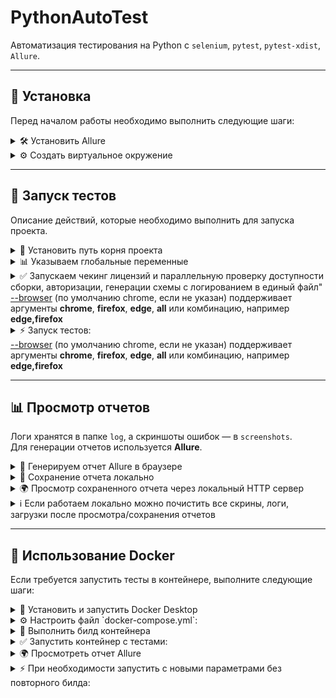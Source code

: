 # PythonAutoTest
Автоматизация тестирования на Python с `selenium`, `pytest`, `pytest-xdist`, `Allure`.  

---

## 🔧 Установка  
Перед началом работы необходимо выполнить следующие шаги:  

<details>
  <summary>🛠️ Установить Allure</summary>

  Только для запуска тестов локально. В контейнере Allure сам генерирует отчеты
  [Документация по установке Allure](https://allurereport.org/docs/install-for-windows/)
</details>

<details>
  <summary>⚙️ Создать виртуальное окружение</summary>

  ```bash
  pip install -r requirements.txt
  ```
</details>

---

## 🚀 Запуск тестов  
Описание действий, которые необходимо выполнить для запуска проекта.

<details>
  <summary>📌 Установить путь корня проекта</summary>

  ```bash
  set PYTHONPATH=.
  ```
</details>

<details>

  <summary>📊 Указываем глобальные переменные</summary>

  Глобальные переменные динамически указываются в файле `settings/variables.py`. Перед запуском проекта нужно переименовать убрав '.default'.
</details>

<details>
  <summary>✅ Запускаем чекинг лицензий и параллельную проверку доступности сборки, авторизации, генерации схемы с логированием в единый файл" <br>
  <u>--browser</u> (по умолчанию chrome, если не указан) поддерживает аргументы <strong>chrome</strong>, <strong>firefox</strong>, <strong>edge</strong>, <strong>all</strong> или комбинацию, например <strong>edge,firefox</strong></summary>

  ```bash
pytest -m prepare --browser chrome
  ```
</details>

<details>
  <summary>⚡ Запуск тестов:<br>
  <u>--browser</u> (по умолчанию chrome, если не указан) поддерживает аргументы <strong>chrome</strong>, <strong>firefox</strong>, <strong>edge</strong>, <strong>all</strong> или комбинацию, например <strong>edge,firefox</strong></summary>

  ```bash
  pytest -m workflow_smoke --browser chrome
  ```
  ```bash
  pytest -m workflow --browser chrome
  ```
</details>

---

## 📊 Просмотр отчетов  
Логи хранятся в папке `log`, а скриншоты ошибок — в `screenshots`.  
Для генерации отчетов используется **Allure**.

<details>
  <summary>📜 Генерируем отчет Allure в браузере</summary>

  ```bash
  allure serve allure_results
  ```
</details>

<details>
  <summary>💾 Сохранение отчета локально</summary>

  ```bash
  allure generate allure_results --clean -o allure-report
  ```
</details>

<details>
  <summary>🌍 Просмотр сохраненного отчета через локальный HTTP сервер</summary>

  ```bash
  python -m http.server 8080
  ```
</details>

<details>
  <summary> ℹ️ Если работаем локально можно почистить все скрины, логи, загрузки после просмотра/сохранения отчетов</summary>

  ```bash
  python utils/cleaner.py --retention previous
  ```
</details>

---

## 🐳 Использование Docker  
Если требуется запустить тесты в контейнере, выполните следующие шаги:

<details>  
<summary>📌 Установить и запустить Docker Desktop</summary>

[Документация по установке Docker Desktop](https://docs.docker.com/desktop/setup/install/windows-install/)
</details>  

<details>  
<summary>⚙️ Настроить файл `docker-compose.yml`:</summary>

- Если тестируем локально развернутое приложение, заменить URL в TEST_URL с http://localhost:9080/ на:
```bash
http://host.docker.internal:9080/
```
- Установить путь копирования отчета из контейнера на хост машину, например:
```bash
- "D:\\Dev\\Auto_Test_DZ\\allure_reports:/app/report"
```
</details>  

<details>  
<summary>🚀 Выполнить билд контейнера</summary> 

```bash  
docker build -t dz_autotest .
```
</details> 

<details><summary>✅ Запустить контейнер с тестами:</summary>

Аргументы -m и --browser те же, что и при запуске тестов локально
```bash
docker compose run --rm dz_autotest -m workflow_smoke --browser chrome
```

</details>

<details>
  <summary>🌍 Просмотреть отчет Allure</summary>

  **На машину хост отчёт Allure и текстовые логи сохраняются по пути указанном в volumes файла docker-compose.yml (установленный Allure для просмотра готового отчета не нужен):**

  ```bash
  python -m http.server 8080
  ```
</details>

<details>
  <summary>⚡ При необходимости запустить с новыми параметрами без повторного билда:</summary>

  **Поменять ссылку на новую сборкe в docker-composs.yml и/или ввести новые аргументы в команду**

  ```bash
  docker compose run --rm dz_autotest -m workflow --browser firefox
  ```
</details>

